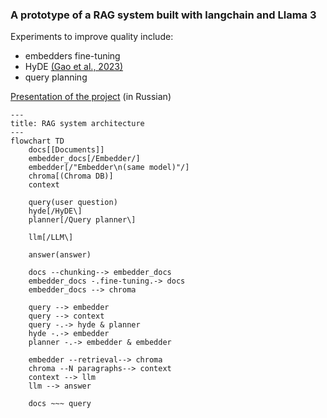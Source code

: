 ### A prototype of a RAG system built with langchain and Llama 3

Experiments to improve quality include:
* embedders fine-tuning
* HyDE [(Gao et al., 2023)](https://aclanthology.org/2023.acl-long.99)
* query planning

[Presentation of the project](https://docs.google.com/presentation/d/1z8g3vZrzmakzrFJbgXKsu8rgrkYW8GhguycNe4YIODg/edit?usp=sharing) (in Russian)

```mermaid
---
title: RAG system architecture
---
flowchart TD
    docs[[Documents]]
    embedder_docs[/Embedder/]
    embedder[/"Embedder\n(same model)"/]
    chroma[(Chroma DB)]
    context
    
    query(user question)
    hyde[/HyDE\]
    planner[/Query planner\]
    
    llm[/LLM\]
    
    answer(answer)
    
    docs --chunking--> embedder_docs
    embedder_docs -.fine-tuning.-> docs
    embedder_docs --> chroma
    
    query --> embedder
    query --> context
    query -.-> hyde & planner
    hyde -.-> embedder
    planner -.-> embedder & embedder
    
    embedder --retrieval--> chroma
    chroma --N paragraphs--> context
    context --> llm
    llm --> answer
    
    docs ~~~ query
```
